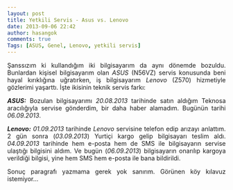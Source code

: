 ```yaml
---
layout: post
title: Yetkili Servis - Asus vs. Lenovo
date: 2013-09-06 22:42
author: hasangok
comments: true
Tags: [ASUS, Genel, Lenovo, yetkili servis]
---
```

<p style="text-align: justify;">Şanssızım ki kullandığım iki bilgisayarım da aynı dönemde bozuldu. Bunlardan kişisel bilgisayarım olan <em>ASUS</em> (N56VZ) servis konusunda beni hayal kırıklığına uğratırken, iş bilgisayarım <em>Lenovo</em> (Z570) hizmetiyle gözlerimi yaşarttı. İşte ikisinin teknik servis farkı:</p>
<p style="text-align: justify;"><em><strong>ASUS:</strong></em> Bozulan bilgisayarımı <em>20.08.2013</em> tarihinde satın aldığım Teknosa aracılığıyla servise gönderdim, bir daha haber alamadım. Bugünün tarihi <em>06.09.2013</em>.</p>
<p style="text-align: justify;"><em><strong>Lenovo:</strong></em> <em>01.09.2013</em> tarihinde <em>Lenovo</em> servisine telefon edip arızayı anlattım. 2 gün sonra (<em>03.09.2013</em>) Yurtiçi kargo gelip bilgisayarı teslim aldı. <em>04.09.2013</em> tarihinde hem e-posta hem de SMS ile bilgisayarın servise ulaştığı bilgisini aldım. Ve bugün (<em>06.09.2013</em>) bilgisayarın onarılıp kargoya verildiği bilgisi, yine hem SMS hem e-posta ile bana bildirildi.</p>
<p style="text-align: justify;">Sonuç paragrafı yazmama gerek yok sanırım. Görünen köy kılavuz istemiyor...</p>
